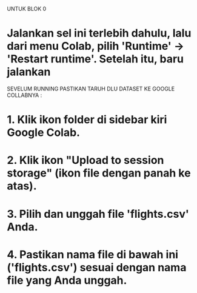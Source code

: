 UNTUK BLOK 0

# Jalankan sel ini terlebih dahulu, lalu dari menu Colab, pilih 'Runtime' -> 'Restart runtime'. Setelah itu, baru jalankan

SEVELUM RUNNING PASTIKAN TARUH DLU DATASET KE GOOGLE COLLABNYA :

# 1. Klik ikon folder di sidebar kiri Google Colab.
# 2. Klik ikon "Upload to session storage" (ikon file dengan panah ke atas).
# 3. Pilih dan unggah file 'flights.csv' Anda.
# 4. Pastikan nama file di bawah ini ('flights.csv') sesuai dengan nama file yang Anda unggah.


